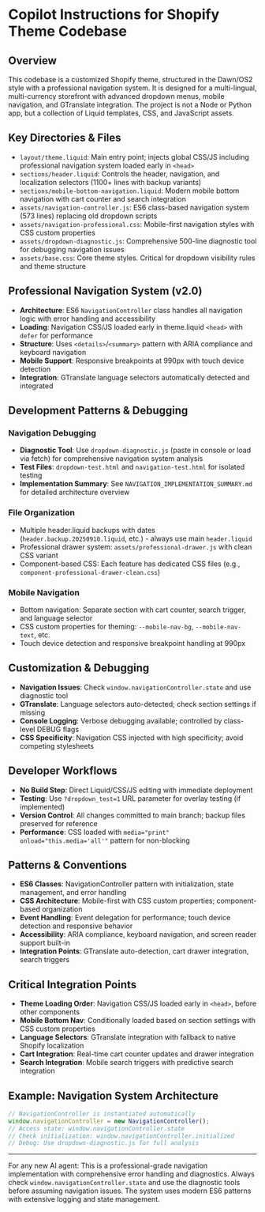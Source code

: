# Copilot Instructions for Shopify Theme Codebase

## Overview
This codebase is a customized Shopify theme, structured in the Dawn/OS2 style with a professional navigation system. It is designed for a multi-lingual, multi-currency storefront with advanced dropdown menus, mobile navigation, and GTranslate integration. The project is not a Node or Python app, but a collection of Liquid templates, CSS, and JavaScript assets.

## Key Directories & Files
- `layout/theme.liquid`: Main entry point; injects global CSS/JS including professional navigation system loaded early in `<head>`
- `sections/header.liquid`: Controls the header, navigation, and localization selectors (1100+ lines with backup variants)
- `sections/mobile-bottom-navigation.liquid`: Modern mobile bottom navigation with cart counter and search integration
- `assets/navigation-controller.js`: ES6 class-based navigation system (573 lines) replacing old dropdown scripts
- `assets/navigation-professional.css`: Mobile-first navigation styles with CSS custom properties
- `assets/dropdown-diagnostic.js`: Comprehensive 500-line diagnostic tool for debugging navigation issues
- `assets/base.css`: Core theme styles. Critical for dropdown visibility rules and theme structure

## Professional Navigation System (v2.0)
- **Architecture**: ES6 `NavigationController` class handles all navigation logic with error handling and accessibility
- **Loading**: Navigation CSS/JS loaded early in theme.liquid `<head>` with `defer` for performance
- **Structure**: Uses `<details>`/`<summary>` pattern with ARIA compliance and keyboard navigation
- **Mobile Support**: Responsive breakpoints at 990px with touch device detection
- **Integration**: GTranslate language selectors automatically detected and integrated

## Development Patterns & Debugging

### Navigation Debugging
- **Diagnostic Tool**: Use `dropdown-diagnostic.js` (paste in console or load via fetch) for comprehensive navigation system analysis
- **Test Files**: `dropdown-test.html` and `navigation-test.html` for isolated testing
- **Implementation Summary**: See `NAVIGATION_IMPLEMENTATION_SUMMARY.md` for detailed architecture overview

### File Organization
- Multiple header.liquid backups with dates (`header.backup.20250910.liquid`, etc.) - always use main `header.liquid`
- Professional drawer system: `assets/professional-drawer.js` with clean CSS variant
- Component-based CSS: Each feature has dedicated CSS files (e.g., `component-professional-drawer-clean.css`)

### Mobile Navigation
- Bottom navigation: Separate section with cart counter, search trigger, and language selector
- CSS custom properties for theming: `--mobile-nav-bg`, `--mobile-nav-text`, etc.
- Touch device detection and responsive breakpoint handling at 990px

## Customization & Debugging
- **Navigation Issues**: Check `window.navigationController.state` and use diagnostic tool
- **GTranslate**: Language selectors auto-detected; check section settings if missing
- **Console Logging**: Verbose debugging available; controlled by class-level DEBUG flags
- **CSS Specificity**: Navigation CSS injected with high specificity; avoid competing stylesheets

## Developer Workflows
- **No Build Step**: Direct Liquid/CSS/JS editing with immediate deployment
- **Testing**: Use `?dropdown_test=1` URL parameter for overlay testing (if implemented)
- **Version Control**: All changes committed to main branch; backup files preserved for reference
- **Performance**: CSS loaded with `media="print" onload="this.media='all'"` pattern for non-blocking

## Patterns & Conventions
- **ES6 Classes**: NavigationController pattern with initialization, state management, and error handling
- **CSS Architecture**: Mobile-first with CSS custom properties; component-based organization
- **Event Handling**: Event delegation for performance; touch device detection and responsive behavior
- **Accessibility**: ARIA compliance, keyboard navigation, and screen reader support built-in
- **Integration Points**: GTranslate auto-detection, cart drawer integration, search triggers

## Critical Integration Points
- **Theme Loading Order**: Navigation CSS/JS loaded early in `<head>`, before other components
- **Mobile Bottom Nav**: Conditionally loaded based on section settings with CSS custom properties
- **Language Selectors**: GTranslate integration with fallback to native Shopify localization
- **Cart Integration**: Real-time cart counter updates and drawer integration
- **Search Integration**: Mobile search triggers with predictive search integration

## Example: Navigation System Architecture
```javascript
// NavigationController is instantiated automatically
window.navigationController = new NavigationController();
// Access state: window.navigationController.state
// Check initialization: window.navigationController.initialized
// Debug: Use dropdown-diagnostic.js for full analysis
```

---

For any new AI agent: This is a professional-grade navigation implementation with comprehensive error handling and diagnostics. Always check `window.navigationController.state` and use the diagnostic tools before assuming navigation issues. The system uses modern ES6 patterns with extensive logging and state management.
